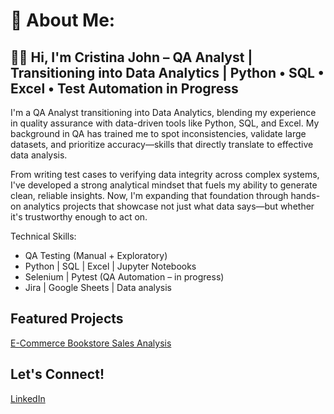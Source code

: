 # 💫 About Me:

## 👋🏿 Hi, I'm Cristina John – QA Analyst | Transitioning into Data Analytics | Python • SQL • Excel • Test Automation in Progress


I'm a QA Analyst transitioning into Data Analytics, blending my experience in quality assurance with data-driven tools like Python, SQL, and Excel. My background in QA has trained me to spot inconsistencies, validate large datasets, and prioritize accuracy—skills that directly translate to effective data analysis. 

From writing test cases to verifying data integrity across complex systems, I've developed a strong analytical mindset that fuels my ability to generate clean, reliable insights. Now, I'm expanding that foundation through hands-on analytics projects that showcase not just what data says—but whether it's trustworthy enough to act on.


Technical Skills: 
- QA Testing (Manual + Exploratory)
- Python | SQL | Excel | Jupyter Notebooks
- Selenium | Pytest (QA Automation – in progress)
- Jira | Google Sheets | Data analysis

## Featured Projects 
[E-Commerce Bookstore Sales Analysis](https://github.com/cristina-j/E-Commerce-Bookstore-Sales-Analysis)

## Let's Connect! 

[LinkedIn](https://linkedin.com/in/cristinajohn)
